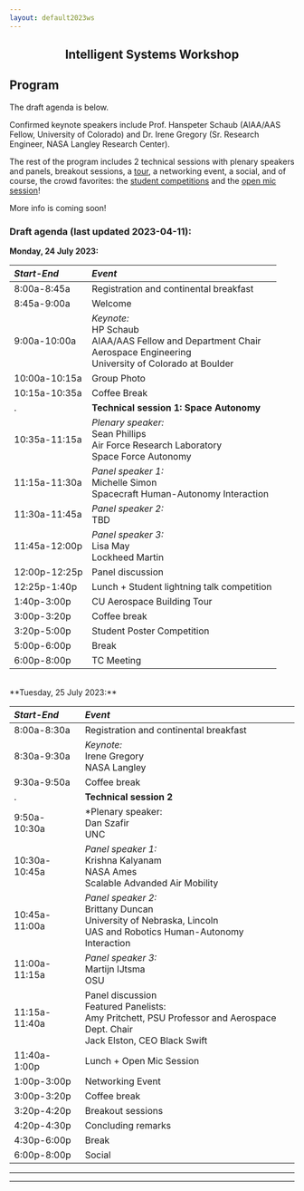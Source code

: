 ```yaml
---
layout: default2023ws
---
```


<h2 align="center">Intelligent Systems Workshop</h2>
<!--
<h3 align="center" style="color:red;">Robust autonomy and human-machine teaming in harsh, unprecedented or unpredictable environments: lessons learned and a look to the future</h3>
-->

## Program

The draft agenda is below.

<!-- [Intro paragraph introducing the workshop theme] -->

<!-- (old 2022 text)
Detailed Program: is available <a href="https://docs.google.com/spreadsheets/d/1otmL4bkWHclOv1q6ODcpmVRHJh9VRp3JHxxfSIpLQsQ/edit?usp=sharing">here</a>! (Please note that this workshop will be an in-person only event.)
(end 2022 text)-->

Confirmed keynote speakers include Prof. Hanspeter Schaub (AIAA/AAS Fellow, University of Colorado) and Dr. Irene Gregory (Sr. Research Engineer, NASA Langley Research Center).

The rest of the program includes 2 technical sessions with plenary speakers and panels<!--on space autonomy and ??-->, breakout sessions, a [tour](/IS_Workshop_2023/tours.html), a networking event, a social, and of course, the crowd favorites: the [student competitions](/IS_Workshop_2023/student_competitions.html) and the [open mic session](/IS_Workshop_2023/open_mic_session.html)!

<!-- (old 2022 text)
<i><b>Abstract submission is open now through <strike>June 25, 2022</strike> July 15, 2022 for the student poster and lightning talk competitions at the IS workshop!</b> See the [student competitions](/IS_Workshop_2022/student_competitions.html) page for more details.</i>
(end 2022 text) -->

<!-- (old text)
This year we will have three technical sessions on the following topics:
1.	Robust autonomy for harsh, unpredictable environments
2.	AI-Crew Collaboration in air and space
3.	Integration of Autonomy into existing ecosystems

The program will also feature two [tours](/IS_Workshop_2022/tours.html), an [open mic session](/IS_Workshop_2022/open_mic_session.html), and two [student competitions](/IS_Workshop_2022/student_competitions.html).  

Detailed Program: Coming soon!
(end old text) -->

More info is coming soon!

### Draft agenda (last updated 2023-04-11): ###

**Monday, 24 July 2023:**

| ***Start-End*** | ***Event*** |
| :-------------- | :---------- |
| 8:00a-8:45a | Registration and continental breakfast |
| 8:45a-9:00a | Welcome |
| 9:00a-10:00a | *Keynote:*<br>HP Schaub<br>AIAA/AAS Fellow and Department Chair<br>Aerospace Engineering<br>University of Colorado at Boulder |
| 10:00a-10:15a | Group Photo |
| 10:15a-10:35a | Coffee Break |
| . | **Technical session 1: Space Autonomy** |
| 10:35a-11:15a | *Plenary speaker:*<br>Sean Phillips<br>Air Force Research Laboratory<br>Space Force Autonomy |
| 11:15a-11:30a | *Panel speaker 1:*<br>Michelle Simon<br>Spacecraft Human-Autonomy Interaction |
| 11:30a-11:45a | *Panel speaker 2:*<br>TBD<br> |
| 11:45a-12:00p | *Panel speaker 3:*<br>Lisa May<br>Lockheed Martin |
| 12:00p-12:25p | Panel discussion |
| 12:25p-1:40p | Lunch + Student lightning talk competition |
| 1:40p-3:00p | CU Aerospace Building Tour |
| 3:00p-3:20p | Coffee break |
| 3:20p-5:00p | Student Poster Competition |
| 5:00p-6:00p | Break |
| 6:00p-8:00p | TC Meeting |

<br>
**Tuesday, 25 July 2023:**

| ***Start-End*** | ***Event*** |
| :-------------- | :---------- |
| 8:00a-8:30a | Registration and continental breakfast |
| 8:30a-9:30a | *Keynote:*<br>Irene Gregory<br>NASA Langley |
| 9:30a-9:50a | Coffee break |
| . | **Technical session 2** |
| 9:50a-10:30a | *Plenary speaker:<br>Dan Szafir<br>UNC |
| 10:30a-10:45a | *Panel speaker 1:*<br>Krishna Kalyanam<br>NASA Ames<br>Scalable Advanded Air Mobility |
| 10:45a-11:00a | *Panel speaker 2:*<br>Brittany Duncan<br>University of Nebraska, Lincoln<br>UAS and Robotics Human-Autonomy Interaction |
| 11:00a-11:15a | *Panel speaker 3:*<br>Martijn IJtsma<br>OSU |
| 11:15a-11:40a | Panel discussion<br>Featured Panelists:<br>Amy Pritchett, PSU Professor and Aerospace Dept. Chair<br>Jack Elston, CEO Black Swift |
| 11:40a-1:00p | Lunch + Open Mic Session |
| 1:00p-3:00p | Networking Event |
| 3:00p-3:20p | Coffee break |
| 3:20p-4:20p | Breakout sessions |
| 4:20p-4:30p | Concluding remarks |
| 4:30p-6:00p | Break |
| 6:00p-8:00p | Social |

* * *
* * *

<!-- --end-of-page-- -->

